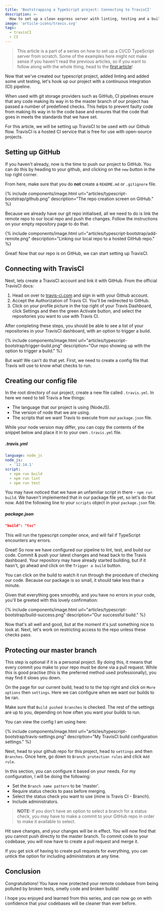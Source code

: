 ```yaml
---
title: 'Bootstrapping a TypeScript project: Connecting to TravisCI'
description: >-
  How to set up a clean express server with linting, testing and a build pipeline using TravisCI.
image: 'article-icons/travis.svg'
tags:
  - travisCI
  - CI
---
```


> This article is a part of a series on how to set up a CI/CD TypeScript server from scratch. Some of the examples here might not make sense if you haven't read the previous articles, so if you want to follow along with the whole thing, head to the [first article](bootstrap-typescript-1-ts-initialisation)!

Now that we've created our typescript project, added linting and added some unit testing, let's hook up our project with a continuous integration (CI) pipeline.

When used with git storage providers such as GitHub, CI pipelines ensure that any code making its way in to the master branch of our project has passed a number of predefined checks. This helps to prevent faulty code from making its way in to the code base and ensures that the code that goes in meets the standards that we have set.

For this article, we will be setting up TravisCI to be used with our Github flow. TravisCI is a hosted CI service that is free for use with open-source projects.

## Setting up GitHub

If you haven't already, now is the time to push our project to GitHub. You can do this by heading to your github, and clicking on the `new` button in the top right corner.

From here, make sure that you do **not** create a `README.md` or `.gitignore` file.

{% include components/image.html url="articles/typescript-bootstrap/github.png" description="The repo creation screen on GitHub." %}

Because we already have our git repo initialised, all we need to do is link the remote repo to our local repo and push the changes. Follow the instructions on your empty repository page to do that.

{% include components/image.html url="articles/typescript-bootstrap/add-remote.png" description="Linking our local repo to a hosted GitHub repo." %}

Great! Now that our repo is on GitHub, we can start setting up TravisCI.

## Connecting with TravisCI

Next, lets create a TravisCI account and link it with GitHub. From the official TravisCI docs:

1. Head on over to [travis-ci.com](https://travis-ci.com/signin) and sign in with your Github account.
2. Accept the Authorization of Travis CI. You’ll be redirected to GitHub.
3. Click on your profile picture in the top right of your Travis Dashboard, click Settings and then the green Activate button, and select the repositories you want to use with Travis CI.

After completing these steps, you should be able to see a list of your repositories in your TravisCI dashboard, with an option to trigger a build.

{% include components/image.html url="articles/typescript-bootstrap/trigger-build.png" description="Our repo showing up with the option to trigger a build." %}

But wait! We can't do that yet. First, we need to create a config file that Travis will use to know what checks to run.

## Creating our config file

In the root directory of our project, create a new file called `.travis.yml`. In here we need to tell Travis a few things:

- The language that our project is using (NodeJS).
- The version of node that we are using.
- The scripts that we want Travis to execute from our `package.json` file.

While your node version may differ, you can copy the contents of the snippet below and place it in to your own `.travis.yml` file.

##### .travis.yml

```yml
language: node_js
node_js:
  - '12.14.1'
script:
  - npm run build
  - npm run lint
  - npm run test
```

You may have noticed that we have an unfamiliar script in there - `npm run build`. We haven't implemented that in our package file yet, so let's do that now. Add the following line to your `scripts` object in your `package.json` file.

##### package.json

```json
"build": "tsc"
```

This will run the typescript compiler once, and will fail if TypeScript encounters any errors.

Great! So now we have configured our pipeline to lint, test, and build our code. Commit & push your latest changes and head back to the Travis dashboard. Your repository may have already started building, but if it hasn't, go ahead and click on the `Trigger a build` button.

You can click on the build to watch it run through the procedure of checking our code. Because our package is so small, it should take less than a minute.

Given that everything goes smoothly, and you have no errors in your code, you'll be greeted with this lovely confirmation:

{% include components/image.html url="articles/typescript-bootstrap/build-success.png" description="Our successful build." %}

Now that's all well and good, but at the moment it's just something nice to look at. Next, let's work on restricting access to the repo unless these checks pass.

## Protecting our master branch

This step is optional if it is a personal project. By doing this, it means that every commit you make to your repo must be done via a pull request. While this is good practise (this is the preferred method used professionally), you may find it slows you down.

On the page for our current build, head to to the top right and click on `More options` then `settings`. Here we can configure when we want our builds to be ran.

Make sure that `Build pushed branches` is checked. The rest of the settings are up to you, depending on how often you want your builds to run.

You can view the config I am using here:

{% include components/image.html url="articles/typescript-bootstrap/travis-settings.png" description="My TravisCI build configuration settings." %}

Next, head to your github repo for this project, head to `settings` and then `Branches`. Once here, go down to `Branch protection rules` and click `Add rule`.

In this section, you can configure it based on your needs. For my configuration, I will be doing the following:

- Set the `Branch name pattern` to be 'master'.
- Require status checks to pass before merging.
- Select the status check you want to use (mine is Travis CI - Branch).
- Include administrators.

> **NOTE:** If you don't have an option to select a branch for a status check, you may have to make a commit to your GitHub repo in order to make it available to select.

Hit save changes, and your changes will be in effect. You will now find that you cannot push directly to the master branch. To commit code to your codebase, you will now have to create a pull request and merge it.

If you get sick of having to create pull requests for everything, you can untick the option for including administrators at any time.

## Conclusion

Congratulations! You have now protected your remote codebase from being polluted by broken tests, smelly code and broken builds!

I hope you enjoyed and learned from this series, and can now go on with confidence that your codebases will be cleaner than ever before.
